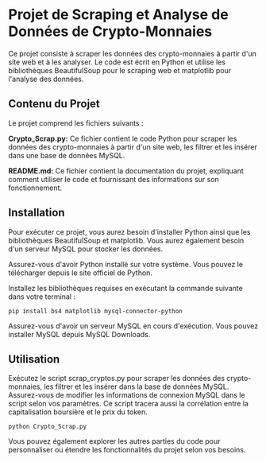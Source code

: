 # Projet de Scraping et Analyse de Données de Crypto-Monnaies
Ce projet consiste à scraper les données des crypto-monnaies à partir d'un site web et à les analyser. Le code est écrit en Python et utilise les bibliothèques BeautifulSoup pour le scraping web et matplotlib pour l'analyse des données.

## Contenu du Projet
Le projet comprend les fichiers suivants :

**Crypto_Scrap.py:** Ce fichier contient le code Python pour scraper les données des crypto-monnaies à partir d'un site web, les filtrer et les insérer dans une base de données MySQL.

**README.md:** Ce fichier contient la documentation du projet, expliquant comment utiliser le code et fournissant des informations sur son fonctionnement.

## Installation
Pour exécuter ce projet, vous aurez besoin d'installer Python ainsi que les bibliothèques BeautifulSoup et matplotlib. Vous aurez également besoin d'un serveur MySQL pour stocker les données.

Assurez-vous d'avoir Python installé sur votre système. Vous pouvez le télécharger depuis le site officiel de Python.

Installez les bibliothèques requises en exécutant la commande suivante dans votre terminal :

```
pip install bs4 matplotlib mysql-connector-python
```

Assurez-vous d'avoir un serveur MySQL en cours d'exécution. Vous pouvez installer MySQL depuis MySQL Downloads.

## Utilisation
Exécutez le script scrap_cryptos.py pour scraper les données des crypto-monnaies, les filtrer et les insérer dans la base de données MySQL. Assurez-vous de modifier les informations de connexion MySQL dans le script selon vos paramètres. Ce script tracera aussi la corrélation entre la capitalisation boursière et le prix du token.

```
python Crypto_Scrap.py
```

Vous pouvez également explorer les autres parties du code pour personnaliser ou étendre les fonctionnalités du projet selon vos besoins.


